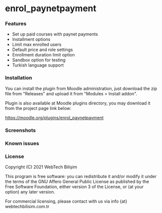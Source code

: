 # enrol\_paynetpayment

### Features

  - Set up paid courses with paynet payments
  - Installment options
  - Limit max enrolled users
  - Default price and role settings
  - Enrollment duration limit option
  - Sandbox option for testing
  - Turkish language support

### Installation

You can install the plugin from Moodle administration, just download the zip file from "Releases" and upload it from "Modules > Install addon".

Plugin is also available at Moodle plugins directory, you may download it from the project page link below: 

<https://moodle.org/plugins/enrol_paynetpayment>

### Screenshots

### Known issues

### License

Copyright (C) 2021 WebTech Bilişim 

This program is free software: you can redistribute it and/or modify it under the terms of the GNU Affero General Public License as published by the Free Software Foundation, either version 3 of the License, or (at your option) any later version.

For commercial licensing, please contact with us via info {at} webtechbilisim.com.tr 


